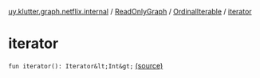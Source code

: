 [uy.klutter.graph.netflix.internal](../../index.md) / [ReadOnlyGraph](../index.md) / [OrdinalIterable](index.md) / [iterator](.)


# iterator

`fun iterator(): Iterator&lt;Int&gt;` [(source)](https://github.com/kohesive/klutter/blob/master/netflix-graph-jdk6/src/main/kotlin/uy/klutter/graph/netflix/internal/Graph.kt#L93)


